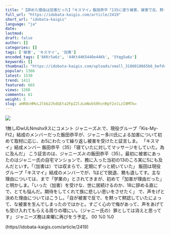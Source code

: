 ```yaml
---
title: "【辞めた理由は加害だった】「キスマイ」飯田恭平「135に渡り被害、被害で反、黙っていたに悔」"
full_url: "https://idobata-kaigis.com/article/2419"
short_url: "idobata-kaigis"
language: "ja"
date: 
lastmod: 
draft: false
author: []
categories: []
tags: ['被害', 'キスマイ', '加害']
encoded_tags: ['6KKr5a6z', '44Kt44K544Oe44Kk', '5Yqg5a6z']
keywords: []
thumbnail: "https://idobata-kaigis.com/uploads/small_3186018665b6_befdc4aea6.jpg"
popular: 1366
latest: 1530
trend: 1411
featured: 665
views: 1260
comments: 61
weight: 5
slug: aHR0cHMvL2lkb2JhdGEta2FpZ2lzLmNvbS9hcnRpY2xlLzI0MTk=
---
```


![](https://idobata-kaigis.com/uploads/small_3186018665b6_befdc4aea6.jpg)

1無しIDwULNmshx9スにコメント ジャニーズJr.で、現役グループ「Kis-My-Ft2」結成のメンバーだった飯田恭平が、ジャニー多川氏による加害について初めて取材に応じ、お5にわたって繰り返し被害を受けたと証言しま。 「キスマイ」結成メンバー 飯田恭平（35）「寝ていたに対してマッサージをしていた。為に及んだ」 こう証言のは、ジャニーズJr.の飯田恭平（35）。最初に被害にあったのはジャニー氏の自宅マンションで、務に入った当初の13のころ実に5にも及んだといす。「（加害は）では収まらで、定期にずっと続いていた」 飯田は現役グループ「キスマイ」結成のメンバーでが、1ほどで脱退、務も退してす。主な理由については、まで「学業の」とされてきまが、初めて「加害が理由だった」と明かしま。「いった（加害）を受けな、世に居続けるのか、18に辞める直にで、とても悩んだ。期待をしてくれて族に悲しい思いをさせたく」 で、声をげと決めた理由についてはこうし。「自が被害で反で、を黙って黙認していたによって、な被害を生んでしまったのではかと。すごく心ので悔があって、声をあげても受け入れてもらえる周りの環にい。（ジャニー氏の）罪としては消えと思ってす」 ジャニーズ務は来曜に再びをう予定。 00 %0 %0

(https//idobata-kaigis.com/article/2419)
